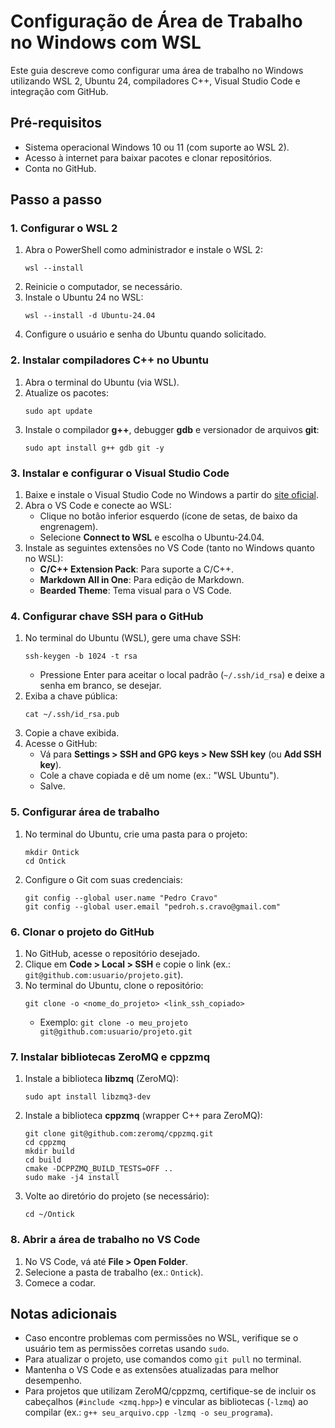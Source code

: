 # Configuração de Área de Trabalho no Windows com WSL

Este guia descreve como configurar uma área de trabalho no Windows utilizando WSL 2, Ubuntu 24, compiladores C++, Visual Studio Code e integração com GitHub.

## Pré-requisitos
- Sistema operacional Windows 10 ou 11 (com suporte ao WSL 2).
- Acesso à internet para baixar pacotes e clonar repositórios.
- Conta no GitHub.

## Passo a passo

### 1. Configurar o WSL 2
1. Abra o PowerShell como administrador e instale o WSL 2:
   ```
   wsl --install
   ```
2. Reinicie o computador, se necessário.
3. Instale o Ubuntu 24 no WSL:
   ```
   wsl --install -d Ubuntu-24.04
   ```
4. Configure o usuário e senha do Ubuntu quando solicitado.

### 2. Instalar compiladores C++ no Ubuntu
1. Abra o terminal do Ubuntu (via WSL).
2. Atualize os pacotes:
   ```
   sudo apt update
   ```
3. Instale o compilador **g++**, debugger **gdb** e versionador de arquivos **git**:
   ```
   sudo apt install g++ gdb git -y
   ```

### 3. Instalar e configurar o Visual Studio Code
1. Baixe e instale o Visual Studio Code no Windows a partir do [site oficial](https://code.visualstudio.com/).
2. Abra o VS Code e conecte ao WSL:
   - Clique no botão inferior esquerdo (ícone de setas, de baixo da engrenagem).
   - Selecione **Connect to WSL** e escolha o Ubuntu-24.04.
3. Instale as seguintes extensões no VS Code (tanto no Windows quanto no WSL):
   - **C/C++ Extension Pack**: Para suporte a C/C++.
   - **Markdown All in One**: Para edição de Markdown.
   - **Bearded Theme**: Tema visual para o VS Code.

### 4. Configurar chave SSH para o GitHub
1. No terminal do Ubuntu (WSL), gere uma chave SSH:
   ```
   ssh-keygen -b 1024 -t rsa
   ```
   - Pressione Enter para aceitar o local padrão (`~/.ssh/id_rsa`) e deixe a senha em branco, se desejar.
2. Exiba a chave pública:
   ```
   cat ~/.ssh/id_rsa.pub
   ```
3. Copie a chave exibida.
4. Acesse o GitHub:
   - Vá para **Settings > SSH and GPG keys > New SSH key** (ou **Add SSH key**).
   - Cole a chave copiada e dê um nome (ex.: "WSL Ubuntu").
   - Salve.

### 5. Configurar área de trabalho
1. No terminal do Ubuntu, crie uma pasta para o projeto:
   ```
   mkdir Ontick
   cd Ontick
   ```
2. Configure o Git com suas credenciais:
   ```
   git config --global user.name "Pedro Cravo"
   git config --global user.email "pedroh.s.cravo@gmail.com"
   ```

### 6. Clonar o projeto do GitHub
1. No GitHub, acesse o repositório desejado.
2. Clique em **Code > Local > SSH** e copie o link (ex.: `git@github.com:usuario/projeto.git`).
3. No terminal do Ubuntu, clone o repositório:
   ```
   git clone -o <nome_do_projeto> <link_ssh_copiado>
   ```
   - Exemplo: `git clone -o meu_projeto git@github.com:usuario/projeto.git`

### 7. Instalar bibliotecas ZeroMQ e cppzmq
1. Instale a biblioteca **libzmq** (ZeroMQ):
   ```
   sudo apt install libzmq3-dev
   ```
2. Instale a biblioteca **cppzmq** (wrapper C++ para ZeroMQ):
   ```
   git clone git@github.com:zeromq/cppzmq.git
   cd cppzmq
   mkdir build
   cd build
   cmake -DCPPZMQ_BUILD_TESTS=OFF ..
   sudo make -j4 install
   ```
3. Volte ao diretório do projeto (se necessário):
   ```
   cd ~/Ontick
   ```

### 8. Abrir a área de trabalho no VS Code
1. No VS Code, vá até **File > Open Folder**.
2. Selecione a pasta de trabalho (ex.: `Ontick`).
3. Comece a codar.

## Notas adicionais
- Caso encontre problemas com permissões no WSL, verifique se o usuário tem as permissões corretas usando `sudo`.
- Para atualizar o projeto, use comandos como `git pull` no terminal.
- Mantenha o VS Code e as extensões atualizadas para melhor desempenho.
- Para projetos que utilizam ZeroMQ/cppzmq, certifique-se de incluir os cabeçalhos (`#include <zmq.hpp>`) e vincular as bibliotecas (`-lzmq`) ao compilar (ex.: `g++ seu_arquivo.cpp -lzmq -o seu_programa`).
